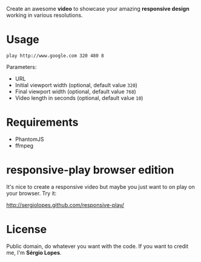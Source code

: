 Create an awesome **video** to showcase your amazing **responsive design** working in various resolutions.

Usage
=====

    play http://www.google.com 320 480 8

Parameters:

* URL
* Initial viewport width (optional, default value `320`)
* Final viewport width (optional, default value `768`)
* Video length in seconds (optional, default value `10`)

Requirements
============

* PhantomJS
* ffmpeg

responsive-play browser edition
===============================

It's nice to create a responsive video but maybe you just want to on play on your browser. Try it:

http://sergiolopes.github.com/responsive-play/

License
=======

Public domain, do whatever you want with the code. If you want to credit me, I'm **Sérgio Lopes**.
